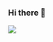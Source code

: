 ### Hi there 👋


<a href="https://www.naver.com/" >
<img src="https://img.shields.io/badge/jooo_ii-#E4405F?style=flat-square&logo=instagram&logoColor=white"/>
</a>
